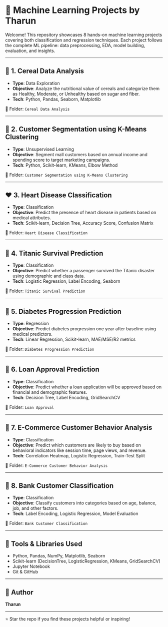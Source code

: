 
# 🧠 Machine Learning Projects by Tharun

Welcome! This repository showcases 8 hands-on machine learning projects covering both classification and regression techniques. Each project follows the complete ML pipeline: data preprocessing, EDA, model building, evaluation, and insights.

---

## 🔢 1. Cereal Data Analysis

- **Type**: Data Exploration  
- **Objective**: Analyze the nutritional value of cereals and categorize them as Healthy, Moderate, or Unhealthy based on sugar and fiber.
- **Tech**: Python, Pandas, Seaborn, Matplotlib

📁 Folder: `Cereal Data Analysis`

---

## 👥 2. Customer Segmentation using K-Means Clustering

- **Type**: Unsupervised Learning  
- **Objective**: Segment mall customers based on annual income and spending score to target marketing campaigns.
- **Tech**: Python, Scikit-learn, KMeans, Elbow Method

📁 Folder: `Customer Segmentation using K-Means Clustering`

---

## ❤️ 3. Heart Disease Classification

- **Type**: Classification  
- **Objective**: Predict the presence of heart disease in patients based on medical attributes.
- **Tech**: Scikit-learn, Decision Tree, Accuracy Score, Confusion Matrix

📁 Folder: `Heart Disease Classification`

---

## 🚢 4. Titanic Survival Prediction

- **Type**: Classification  
- **Objective**: Predict whether a passenger survived the Titanic disaster using demographic and class data.
- **Tech**: Logistic Regression, Label Encoding, Seaborn

📁 Folder: `Titanic Survival Prediction`

---

## 💉 5. Diabetes Progression Prediction

- **Type**: Regression  
- **Objective**: Predict diabetes progression one year after baseline using medical predictors.
- **Tech**: Linear Regression, Scikit-learn, MAE/MSE/R2 metrics

📁 Folder: `Diabetes Progression Prediction`

---

## 🏦 6. Loan Approval Prediction

- **Type**: Classification  
- **Objective**: Predict whether a loan application will be approved based on financial and demographic features.
- **Tech**: Decision Tree, Label Encoding, GridSearchCV

📁 Folder: `Loan Approval`

---

## 🛒 7. E-Commerce Customer Behavior Analysis

- **Type**: Classification  
- **Objective**: Predict which customers are likely to buy based on behavioral indicators like session time, page views, and revenue.
- **Tech**: Correlation Heatmap, Logistic Regression, Train-Test Split

📁 Folder: `E-Commerce Customer Behavior Analysis`

---

## 🏦 8. Bank Customer Classification

- **Type**: Classification  
- **Objective**: Classify customers into categories based on age, balance, job, and other factors.
- **Tech**: Label Encoding, Logistic Regression, Model Evaluation

📁 Folder: `Bank Customer Classification`

---

## 🧰 Tools & Libraries Used

- Python, Pandas, NumPy, Matplotlib, Seaborn  
- Scikit-learn (DecisionTree, LogisticRegression, KMeans, GridSearchCV)  
- Jupyter Notebook  
- Git & GitHub

---

## 💼 Author

**Tharun**  


---

⭐ Star the repo if you find these projects helpful or inspiring!
